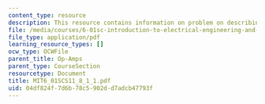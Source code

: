 ```yaml
---
content_type: resource
description: This resource contains information on problem on describing circuits.
file: /media/courses/6-01sc-introduction-to-electrical-engineering-and-computer-science-i-spring-2011/04df824f7d6b78c5902dd7adcb47793f_MIT6_01SCS11_8_1_1.pdf
file_type: application/pdf
learning_resource_types: []
ocw_type: OCWFile
parent_title: Op-Amps
parent_type: CourseSection
resourcetype: Document
title: MIT6_01SCS11_8_1_1.pdf
uid: 04df824f-7d6b-78c5-902d-d7adcb47793f
---
```

